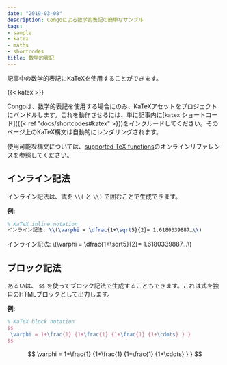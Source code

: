 ```yaml
---
date: "2019-03-08"
description: Congoによる数学的表記の簡単なサンプル
tags:
- sample
- katex
- maths
- shortcodes
title: 数学的表記
---
```


記事中の数学的表記にKaTeXを使用することができます。

<!--more-->

{{< katex >}}

Congoは、数学的表記を使用する場合にのみ、KaTeXアセットをプロジェクトにバンドルします。これを動作させるには、単に記事内に[`katex` ショートコード]({{< ref "docs/shortcodes#katex" >}})をインクルードしてください。そのページ上のKaTeX構文は自動的にレンダリングされます。

使用可能な構文については、[supported TeX functions](https://katex.org/docs/supported.html)のオンラインリファレンスを参照してください。

## インライン記法

インライン記法は、式を `\\(` と `\\)` で囲むことで生成できます。

**例:**

```tex
% KaTeX inline notation
インライン記法: \\(\varphi = \dfrac{1+\sqrt5}{2}= 1.6180339887…\\)
```

インライン記法: \\(\varphi = \dfrac{1+\sqrt5}{2}= 1.6180339887…\\)

## ブロック記法

あるいは、 `$$` を使ってブロック記法で生成することもできます。これは式を独自のHTMLブロックとして出力します。

**例:**

```tex
% KaTeX block notation
$$
 \varphi = 1+\frac{1} {1+\frac{1} {1+\frac{1} {1+\cdots} } }
$$
```

$$
 \varphi = 1+\frac{1} {1+\frac{1} {1+\frac{1} {1+\cdots} } }
$$
